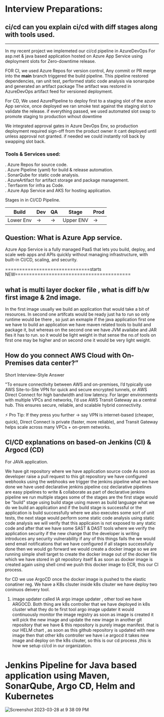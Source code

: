 # Interview Preparations:
## ci/cd can you explain ci/cd with diff stages along with tools used.
----------------------------------------------------------------------
In my recent project we implemeted our ci/cd pipeline in AzureDevOps For asp.net & java based application hosted on Azure App Service using deployment slots for Zero-downtime release.

FOR CI, we used Azure Repos for version control, Any commit or PR merge into the **main** branch triggered the build pipeline. This pipeline restored dependencies, ran unit test, performed static code analysis via sonarqube and generated an artifact package The artifact was restored in AzureDevOps artifact feed for versioned deployment.

For CD, We used AzurePipeline to deploy first to a staging slot of the azure App service, once deployed we ran smoke test against the staging slot to validate the release. if everything passed, we used automated slot swap to promote staging to production wihout downtime 

We integrated approval gates in Azure DevOps Env, so production deployment required sign-off from the product owner it cant deployed until unless approval not granted.
if needed we could instantly roll back by swapping slot back.

###  Tools & Services used:  
. Azure Repos for source code.  
. Azure Pipeline (yaml) for build & release automation.  
. SonarQube for static code analysis.  
. AzureArtifact for artifact storage and package management.  
. Terrfaorm for infra as Code.  
. Azure App Service and AKS for hosting application.  

Stages in in CI/CD Pipeline.

| Build | Dev | QA | Stage | Prod |
|-------|-----|----|-------|------|
| Lower Env | → | → | Upper ENV | → |

## Question: What is Azure App service.  

Azure App Service is a fully managed PaaS that lets you build, deploy, and scale web apps and APIs quickly without managing infrastructure, with built-in CI/CD, scaling, and security.

==============================starts NEW=========================================

## what is multi layer docker file , what is diff b/w first image & 2nd image.

In the first image usually we build an application that would take a bit of resources. In second one artifcats would be ready just ha to run so only runtime would be there , so just an exmaple if the java application first one we have to build an application we have maven related tools to build and package it, but whereas on the second one we have JVM availabe and JAR fies it has to run. so it would be light weight in that sense the no.of tools on first one may be higher and 
on second one it would be very light weight.

## How do you connect AWS Cloud with On-Premises data center?”

Short Interview-Style Answer

"To ensure connectivity between AWS and on-premises, I’d typically use AWS Site-to-Site VPN for quick and secure encrypted tunnels, or AWS Direct Connect for high bandwidth and low latency. For larger environments with multiple VPCs and networks, I’d use AWS Transit Gateway as a central hub. This ensures secure, reliable, and scalable hybrid connectivity.

⚡ Pro Tip: If they press you further → say VPN is internet-based (cheaper, quick), Direct Connect is private (faster, more reliable), and Transit Gateway helps scale across many VPCs + on-prem networks.

## CI/CD explanations on based-on Jenkins (CI) & Argocd (CD)

For JAVA application.

We have git repository  where we have application source code As soon as developer raise a pull request to this git repository we have configured webhooks using the webhooks we trigger the jenkins pipeline what we have done we have used declarative jenkins pipeline coz declarative pipelines are easy pipelines to write & collaborate as part of declarative jenkins pipeline we run multiple stages some of the stages are the first stage would be "build" stage using build stage using maven as build language what we do we build an application and if the build stage is successful or the application is build successfully where we also executes some sort of unit tests, the next stage would perform some static code analysis using static code analysis we will verify that this applicaion is not exposed to any static code and after that we have some SAST & DAST tools where we verify the application security if the new change that the developer is writing introduces any security vulnerability if any of this things fails the we would send email notifications that we have configured if all stages successfully done then we would go forward we would create a docker image so we are running simple shell target to create the docker image out of the docker file which we have stored in git repository itself & as soon as docker image is created again using shell cmd we push this docker image to ECR, this our CI process.

for CD we use ArgoCD once the docker image is pushed to the elastic conatiner reg.
We have a K8s clsuter inside k8s clsuter we have deploy two coninuos deivery tool.
1. image updater called IA argo image updater , other tool we have ARGOCD.
Both thing are k8s controller that we have deployed in k8s cluster what they do te first tool argo image updater it would continuously monitor the image registry as soon as image is created it will pick the new image and update the new image in another git repository that we have & this repository is purely image manifest.
that is our HELM chart , as soon as this github repository is updated with new image then that other k8s controller we have i.e argocd it takes new image and deploy on the k8s clsuter, so this is our cd process ,this is how we setup ci/cd in our organization.

# Jenkins Pipeline for Java based application using Maven, SonarQube, Argo CD, Helm and Kubernetes

![Screenshot 2023-03-28 at 9 38 09 PM](https://user-images.githubusercontent.com/43399466/228301952-abc02ca2-9942-4a67-8293-f76647b6f9d8.png)
